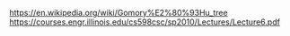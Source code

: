 https://en.wikipedia.org/wiki/Gomory%E2%80%93Hu_tree
https://courses.engr.illinois.edu/cs598csc/sp2010/Lectures/Lecture6.pdf